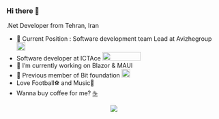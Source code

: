### Hi there 👋
.Net Developer from Tehran, Iran
- 🔭 Current Position : Software development team Lead at Avizhegroup <a href="https://avizhegroup.com/"><img height="20" width="20" src="https://avizhegroup.com/wp-content/uploads/2020/05/Logo-1-1.png"/></a>
- Software developer at ICTAce <a href="https://avizhegroup.com/"><img height="20" width="90" src="https://ictace.com/Portals/0/ICTACE_Logo_64_Text.png?ver=n_l4TyitcjrPbwe8K8TGqQ%3d%3d"/></a>
- 🌱 I’m currently working on Blazor & MAUI 
- 👯 Previous member of Bit foundation <a href="https://github.com/bitfoundation"><img height="20" width="20" src="https://avatars.githubusercontent.com/u/22663390?s=60&v=4"/></a>
- Love Football⚽ and Music🤘
- Wanna buy coffee for me? <a href="https://coffeebede.ir/artav">☕</a>
<p align="center">
  <img src="https://github-readme-stats.vercel.app/api?username=mirza-developer&show_icons=true&count_private=true&include_all_commits=true&theme=vision-friendly-dark" />
</p>

<!--
**mirza-developer/mirza-developer** is a ✨ _special_ ✨ repository because its `README.md` (this file) appears on your GitHub profile.

Here are some ideas to get you started:

- 🔭 I’m currently working on ...
- 🌱 I’m currently learning ...
- 👯 I’m looking to collaborate on ...
- 🤔 I’m looking for help with ...
- 💬 Ask me about ...
- 📫 How to reach me: ...
- 😄 Pronouns: ...
- ⚡ Fun fact: ...
-->

